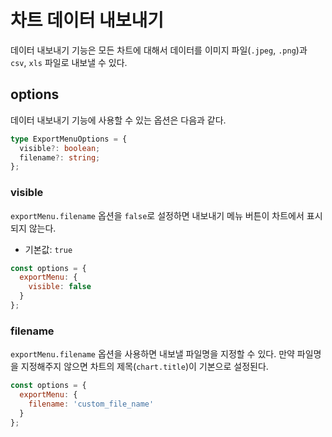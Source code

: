 # 차트 데이터 내보내기

데이터 내보내기 기능은 모든 차트에 대해서 데이터를 이미지 파일(`.jpeg`, `.png`)과 `csv`, `xls` 파일로 내보낼 수 있다.

## options
데이터 내보내기 기능에 사용할 수 있는 옵션은 다음과 같다.

```ts
type ExportMenuOptions = {
  visible?: boolean;
  filename?: string;
};
```

### visible
`exportMenu.filename` 옵션을 `false`로 설정하면 내보내기 메뉴 버튼이 차트에서 표시되지 않는다.

* 기본값: `true`

```js
const options = {
  exportMenu: {
    visible: false
  }
};
```

### filename

`exportMenu.filename` 옵션을 사용하면 내보낼 파일명을 지정할 수 있다. 만약 파일명을 지정해주지 않으면 차트의 제목(`chart.title`)이 기본으로 설정된다.

```js
const options = {
  exportMenu: {
    filename: 'custom_file_name'
  }
};
```
